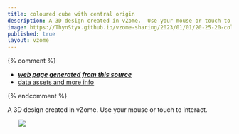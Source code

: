 ```yaml
---
title: coloured cube with central origin
description: A 3D design created in vZome.  Use your mouse or touch to interact.
image: https://ThynStyx.github.io/vzome-sharing/2023/01/01/20-25-20-coloured-cube-with-central-origin/coloured-cube-with-central-origin.png
published: true
layout: vzome
---
```


{% comment %}
 - [***web page generated from this source***](<https://ThynStyx.github.io/vzome-sharing/2023/01/01/coloured-cube-with-central-origin-20-25-20.html>)
 - [data assets and more info](<https://github.com/ThynStyx/vzome-sharing/tree/main/2023/01/01/20-25-20-coloured-cube-with-central-origin/>)
 
{% endcomment %}

A 3D design created in vZome.  Use your mouse or touch to interact.

<vzome-viewer style="width: 87%; height: 60vh; margin: 5%"
       src="https://ThynStyx.github.io/vzome-sharing/2023/01/01/20-25-20-coloured-cube-with-central-origin/coloured-cube-with-central-origin.vZome" >
  <img src="https://ThynStyx.github.io/vzome-sharing/2023/01/01/20-25-20-coloured-cube-with-central-origin/coloured-cube-with-central-origin.png" />
</vzome-viewer>